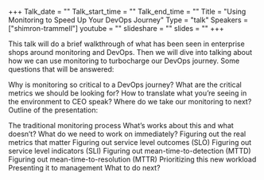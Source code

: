 +++
Talk_date = ""
Talk_start_time = ""
Talk_end_time = ""
Title = "Using Monitoring to Speed Up Your DevOps Journey"
Type = "talk"
Speakers = ["shimron-trammell"]
youtube = ""
slideshare = ""
slides = ""
+++

This talk will do a brief walkthrough of what has been seen in enterprise shops around monitoring and DevOps. Then we will dive into talking about how we can use monitoring to turbocharge our DevOps journey. Some questions that will be answered:

Why is monitoring so critical to a DevOps journey?
What are the critical metrics we should be looking for?
How to translate what you’re seeing in the environment to CEO speak?
Where do we take our monitoring to next?
Outline of the presentation:

The traditional monitoring process
What’s works about this and what doesn’t?
What do we need to work on immediately?
Figuring out the real metrics that matter
Figuring out service level outcomes (SLO)
Figuring out service level indicators (SLI)
Figuring out mean-time-to-detection (MTTD)
Figuring out mean-time-to-resolution (MTTR)
Prioritizing this new workload
Presenting it to management
What to do next?